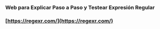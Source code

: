### Web para Explicar Paso a Paso y Testear Expresión Regular

### **[https://regexr.com/](https://regexr.com/)**
